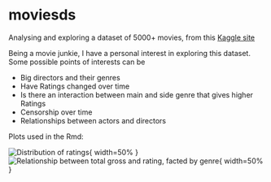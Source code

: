 # moviesds
Analysing and exploring a dataset of 5000+ movies, from this [Kaggle site](https://www.kaggle.com/datasets/carolzhangdc/imdb-5000-movie-dataset/code)

Being a movie junkie, I have a personal interest in exploring this dataset. Some possible points of interests can be

- Big directors and their genres 
- Have Ratings changed over time 
- Is there an interaction between main and side genre that gives higher Ratings 
- Censorship over time 
- Relationships between actors and directors

Plots used in the Rmd:

![Distribution of ratings](https://github.com/ianian-dot/moviesds/assets/59313290/06a1f9d1-bad9-4554-9a48-b4350a046fa8){ width=50% }
![Relationship between total gross and rating, facted by genre](https://github.com/ianian-dot/moviesds/assets/59313290/5cef4ddc-a148-4fc0-8ec7-40a40d4cf880){ width=50% }
